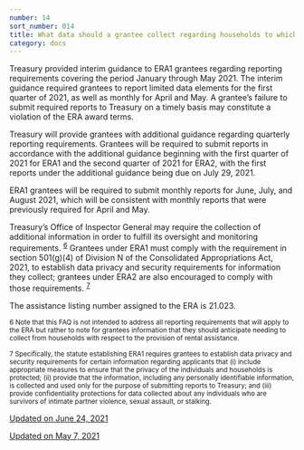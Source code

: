 ```yaml
---
number: 14
sort_number: 014
title: What data should a grantee collect regarding households to which it provides rental assistance in order to comply with Treasury’s reporting and record keeping requirements?
category: docs
---
```


Treasury provided interim guidance to ERA1 grantees regarding reporting requirements covering the period January through May 2021. The interim guidance required grantees to report limited data elements for the first quarter of 2021, as well as monthly for April and May. A grantee’s failure to submit required reports to Treasury on a timely basis may constitute a violation of the ERA award terms.

Treasury will provide grantees with additional guidance regarding quarterly reporting requirements. Grantees will be required to submit reports in accordance with the additional guidance beginning with the first quarter of 2021 for ERA1 and the second quarter of 2021 for ERA2, with the first reports under the additional guidance being due on July 29, 2021.

ERA1 grantees will be required to submit monthly reports for June, July, and August 2021, which will be consistent with monthly reports that were previously required for April and May. 

Treasury’s Office of Inspector General may require the collection of additional information in order to fulfill its oversight and monitoring requirements. <sup><a href="#fn6" id="ref6">6</a></sup> Grantees under ERA1 must comply with the requirement in section 501(g)(4) of Division N of the Consolidated Appropriations Act, 2021, to establish data privacy and security requirements for information they collect; grantees under ERA2 are also encouraged to comply with those requirements. <sup><a href="#fn7" id="ref7">7</a></sup> 

The assistance listing number assigned to the ERA is 21.023.

<sup id="fn6">6 Note that this FAQ is not intended to address all reporting requirements that will apply to the ERA but rather to note for grantees information that they should anticipate needing to collect from households with respect to the provision of rental assistance.</sup>

<sup id="fn7">7 Specifically, the statute establishing ERA1 requires grantees to establish data privacy and security requirements for certain information regarding applicants that (i) include appropriate measures to ensure that the privacy of the individuals and households is protected; (ii) provide that the information, including any personally identifiable information, is collected and used only for the purpose of submitting reports to Treasury; and (iii) provide confidentiality protections for data collected about any individuals who are survivors of intimate partner violence, sexual assault, or stalking.</sup>

<a href="{{ site.baseurl }}/implementation-guidance/changes/" class="era-guidance__datestamp">Updated on June 24, 2021</a>

<a href="{{ site.baseurl }}/implementation-guidance/changes/" class="era-guidance__datestamp">Updated on May 7, 2021</a>